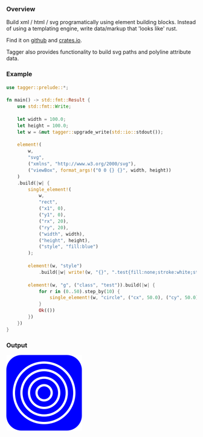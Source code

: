 ### Overview

Build xml / html / svg programatically using element building blocks.
Instead of using a templating engine, write data/markup that 'looks like' rust.

Find it on [github](https://github.com/tiby312/tagger) and [crates.io](https://crates.io/crates/tagger).

Tagger also provides functionality to build svg paths and polyline attribute data.

### Example

```rust
use tagger::prelude::*;

fn main() -> std::fmt::Result {
    use std::fmt::Write;

    let width = 100.0;
    let height = 100.0;
    let w = &mut tagger::upgrade_write(std::io::stdout());

    element!(
        w,
        "svg",
        ("xmlns", "http://www.w3.org/2000/svg"),
        ("viewBox", format_args!("0 0 {} {}", width, height))
    )
    .build(|w| {
        single_element!(
            w,
            "rect",
            ("x1", 0),
            ("y1", 0),
            ("rx", 20),
            ("ry", 20),
            ("width", width),
            ("height", height),
            ("style", "fill:blue")
        );

        element!(w, "style")
            .build(|w| write!(w, "{}", ".test{fill:none;stroke:white;stroke-width:3}"))?;

        element!(w, "g", ("class", "test")).build(|w| {
            for r in (0..50).step_by(10) {
                single_element!(w, "circle", ("cx", 50.0), ("cy", 50.0), ("r", r));
            }
            Ok(())
        })
    })
}

```




### Output


<img src="./assets/svg_example.svg" alt="demo">
